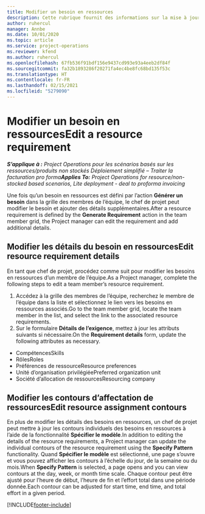 ```yaml
---
title: Modifier un besoin en ressources
description: Cette rubrique fournit des informations sur la mise à jour des informations sur les besoins en ressources.
author: ruhercul
manager: Annbe
ms.date: 10/01/2020
ms.topic: article
ms.service: project-operations
ms.reviewer: kfend
ms.author: ruhercul
ms.openlocfilehash: 67fb536f91bdf156e9437cd993e93a4eeb2df84f
ms.sourcegitcommit: fa32b1893286f20271fa4ec4be8fc68bd135f53c
ms.translationtype: HT
ms.contentlocale: fr-FR
ms.lasthandoff: 02/15/2021
ms.locfileid: "5279090"
---
```

# <a name="edit-a-resource-requirement"></a><span data-ttu-id="dc645-103">Modifier un besoin en ressources</span><span class="sxs-lookup"><span data-stu-id="dc645-103">Edit a resource requirement</span></span>

<span data-ttu-id="dc645-104">_**S’applique à :** Project Operations pour les scénarios basés sur les ressources/produits non stockés Déploiement simplifié – Traiter la facturation pro forma_</span><span class="sxs-lookup"><span data-stu-id="dc645-104">_**Applies To:** Project Operations for resource/non-stocked based scenarios, Lite deployment - deal to proforma invoicing_</span></span>

<span data-ttu-id="dc645-105">Une fois qu’un besoin en ressources est défini par l’action **Générer un besoin** dans la grille des membres de l’équipe, le chef de projet peut modifier le besoin et ajouter des détails supplémentaires.</span><span class="sxs-lookup"><span data-stu-id="dc645-105">After a resource requirement is defined by the **Generate Requirement** action in the team member grid, the Project manager can edit the requirement and add additional details.</span></span>

## <a name="edit-resource-requirement-details"></a><span data-ttu-id="dc645-106">Modifier les détails du besoin en ressources</span><span class="sxs-lookup"><span data-stu-id="dc645-106">Edit resource requirement details</span></span>

<span data-ttu-id="dc645-107">En tant que chef de projet, procédez comme suit pour modifier les besoins en ressources d’un membre de l’équipe.</span><span class="sxs-lookup"><span data-stu-id="dc645-107">As a Project manager, complete the following steps to edit a team member’s resource requirement.</span></span>

1. <span data-ttu-id="dc645-108">Accédez à la grille des membres de l’équipe, recherchez le membre de l’équipe dans la liste et sélectionnez le lien vers les besoins en ressources associés.</span><span class="sxs-lookup"><span data-stu-id="dc645-108">Go to the team member grid, locate the team member in the list, and select the link to the associated resource requirements.</span></span>
2. <span data-ttu-id="dc645-109">Sur le formulaire **Détails de l’exigence**, mettez à jour les attributs suivants si nécessaire.</span><span class="sxs-lookup"><span data-stu-id="dc645-109">On the **Requirement details** form, update the following attributes as necessary.</span></span>

- <span data-ttu-id="dc645-110">Compétences</span><span class="sxs-lookup"><span data-stu-id="dc645-110">Skills</span></span>
- <span data-ttu-id="dc645-111">Rôles</span><span class="sxs-lookup"><span data-stu-id="dc645-111">Roles</span></span>
- <span data-ttu-id="dc645-112">Préférences de ressource</span><span class="sxs-lookup"><span data-stu-id="dc645-112">Resource preferences</span></span>
- <span data-ttu-id="dc645-113">Unité d’organisation privilégiée</span><span class="sxs-lookup"><span data-stu-id="dc645-113">Preferred organization unit</span></span>
- <span data-ttu-id="dc645-114">Société d’allocation de ressources</span><span class="sxs-lookup"><span data-stu-id="dc645-114">Resourcing company</span></span>

## <a name="edit-resource-assignment-contours"></a><span data-ttu-id="dc645-115">Modifier les contours d’affectation de ressources</span><span class="sxs-lookup"><span data-stu-id="dc645-115">Edit resource assignment contours</span></span>

<span data-ttu-id="dc645-116">En plus de modifier les détails des besoins en ressources, un chef de projet peut mettre à jour les contours individuels des besoins en ressources à l’aide de la fonctionnalité **Spécifier le modèle**.</span><span class="sxs-lookup"><span data-stu-id="dc645-116">In addition to editing the details of the resource requirements, a Project manager can update the individual contours of the resource requirement using the **Specify Pattern** functionality.</span></span> <span data-ttu-id="dc645-117">Quand **Spécifier le modèle** est sélectionné, une page s’ouvre et vous pouvez afficher les contours à l’échelle du jour, de la semaine ou du mois.</span><span class="sxs-lookup"><span data-stu-id="dc645-117">When **Specify Pattern** is selected, a page opens and you can view contours at the day, week, or month time scale.</span></span> <span data-ttu-id="dc645-118">Chaque contour peut être ajusté pour l’heure de début, l’heure de fin et l’effort total dans une période donnée.</span><span class="sxs-lookup"><span data-stu-id="dc645-118">Each contour can be adjusted for start time, end time, and total effort in a given period.</span></span>

[!INCLUDE[footer-include](../includes/footer-banner.md)]